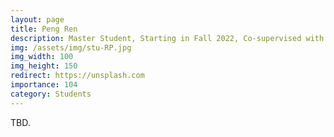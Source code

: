 ```yaml
---
layout: page
title: Peng Ren
description: Master Student, Starting in Fall 2022, Co-supervised with Prof. Xin Feng. <br> Research Topic&#58; Transferable Sparse Adversarial Attack.
img: /assets/img/stu-RP.jpg
img_width: 100
img_height: 150
redirect: https://unsplash.com
importance: 104
category: Students
---
```


TBD.
